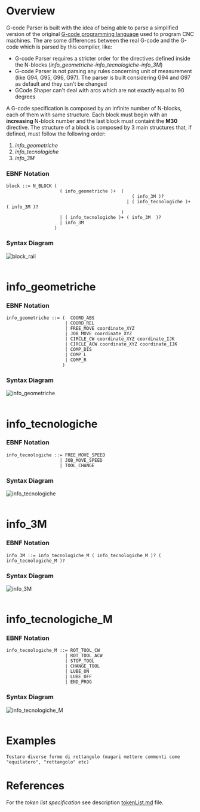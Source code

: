 # Overview
G-code Parser is built with the idea of being able to parse a simplified version of the original [G-code programming language](https://en.wikipedia.org/wiki/G-code) used to program CNC machines. The are some differences between the real G-code and the G-code which is parsed by this compiler, like:
- G-code Parser requires a stricter order for the directives defined inside the N-blocks (*info_geometriche*-*info_tecnologiche*-*info_3M*)
- G-code Parser is not parsing any rules concerning unit of measurement (like G94, G95, G96, G97). The parser is built considering G94 and G97 as default and they can't be changed
- GCode Shaper can't deal with arcs which are not exactly equal to 90 degrees

A G-code specification is composed by an infinite number of N-blocks, each of them with same structure. Each block must begin with an **increasing** N-block number and the last block must containt the **M30** directive. The structure of a block is composed by 3 main structures that, if defined, must follow the following order:
1. *info_geometriche*
2. *info_tecnologiche*
3. *info_3M*

### EBNF Notation
```
block ::= N_BLOCK (
                    ( info_geometriche )+  (
                                               ( info_3M )?  
                                             | ( info_tecnologiche )+ ( info_3M )? 
                                           )
                    | ( info_tecnologiche )+ ( info_3M  )? 
                    | info_3M	 
                  )  
```
### Syntax Diagram
![block_rail](https://user-images.githubusercontent.com/36998696/159574128-d7a2bc33-2044-4549-9893-c9790bfbfd37.png)
</br></br>

# info_geometriche

### EBNF Notation
```
info_geometriche ::= (  COORD_ABS
                      | COORD_REL
                      | FREE_MOVE coordinate_XYZ
                      | JOB_MOVE coordinate_XYZ
                      | CIRCLE_CW coordinate_XYZ coordinate_IJK
                      | CIRCLE_ACW coordinate_XYZ coordinate_IJK
                      | COMP_DIS
                      | COMP_L
                      | COMP_R
                     )
```
### Syntax Diagram
![info_geometriche](https://user-images.githubusercontent.com/36998696/159574833-58a51ecd-809a-477f-b565-c47fbade1039.png)
</br></br>

# info_tecnologiche

### EBNF Notation
```
info_tecnologiche ::= FREE_MOVE_SPEED
                    | JOB_MOVE_SPEED
                    | TOOL_CHANGE
```
### Syntax Diagram
![info_tecnologiche](https://user-images.githubusercontent.com/36998696/159575620-45e1c984-ef92-4cd9-9ff3-bd5005e40998.png)
</br></br>

# info_3M

### EBNF Notation
```
info_3M ::= info_tecnologiche_M ( info_tecnologiche_M )? ( info_tecnologiche_M )?
```
### Syntax Diagram
![info_3M](https://user-images.githubusercontent.com/36998696/159576293-edcb4641-9d63-4422-8c3b-f39e283dcd25.png)
</br></br>

# info_tecnologiche_M

### EBNF Notation
```
info_tecnologiche_M ::= ROT_TOOL_CW 
                      | ROT_TOOL_ACW
                      | STOP_TOOL
                      | CHANGE_TOOL
                      | LUBE_ON
                      | LUBE_OFF
                      | END_PROG
```
### Syntax Diagram
![info_tecnologiche_M](https://user-images.githubusercontent.com/36998696/159575838-9efbf27f-d50f-4622-a316-279bcdfff1c0.png)
</br></br>

# Examples
```
Testare diverse forme di rettangolo (magari mettere commenti come "equilatero", "rettangolo" etc)
```

# References
For the *token list specification* see description [tokenList.md](/docs/gcode%20parser/tokenList.md) file.
